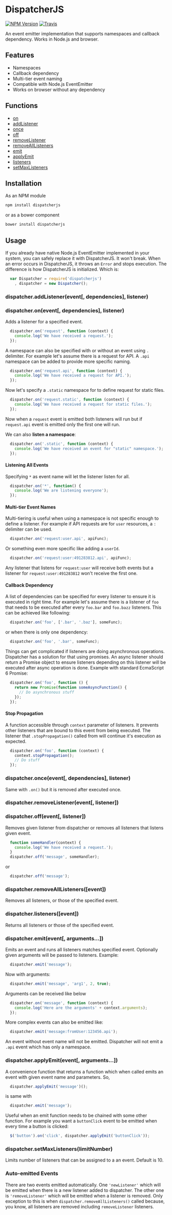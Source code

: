 DispatcherJS
============
[![NPM Version](http://img.shields.io/npm/v/dispatcherjs.svg?style=flat)](https://www.npmjs.org/package/dispatcherjs)
[![Travis](https://img.shields.io/travis/ozantunca/DispatcherJS.svg?style=flat)](https://travis-ci.org/ozantunca/DispatcherJS)

An event emitter implementation that supports namespaces and callback dependency. Works in Node.js and browser.

## Features
- Namespaces
- Callback dependency
- Multi-tier event naming
- Compatible with Node.js EventEmitter
- Works on browser without any dependency

## Functions
- [on](#dispatcheronevent-dependencies-listener)
- [addListener](#dispatcheraddlistenerevent-dependencies-listener)
- [once](#dispatcheronceevent-dependencies-listener)
- [off](#dispatcheroffevent-listener)
- [removeListener](#dispatcherremovelistenerevent-listener)
- [removeAllListeners](#dispatcherremovealllistenersevent)
- [emit](#dispatcheremitevent-arguments)
- [applyEmit](#dispatcherapplyemitevent-arguments)
- [listeners](#dispatcherlistenersevent)
- [setMaxListeners](#dispatchersetmaxlistenerslimitnumber)

## Installation
As an NPM module
```sh
npm install dispatcherjs
```
or as a bower component
```sh
bower install dispatcherjs
```

## Usage
If you already have native Node.js EventEmitter implemented in your system, you can safely replace it with DispatcherJS. It won't break. When an error occurs in DispatcherJS, it throws an ```Error``` and stops execution. The difference is how DispatcherJS is initialized. Which is:

```javascript
  var Dispatcher = require('dispatcherjs')
    , dispatcher = new Dispatcher();
```

### dispatcher.addListener(event[, dependencies], listener)
### dispatcher.on(event[, dependencies], listener)
Adds a listener for a specified event.
```javascript
  dispatcher.on('request', function (context) {
    console.log('We have received a request.');
  });
```
A namespace can also be specified with or without an event using <code>.</code> delimiter. For example let's assume there is a request for API. A ```.api``` namespace can be added to provide more specific naming.

```javascript
  dispatcher.on('request.api', function (context) {
    console.log('We have received a request for API.');
  });
```

Now let's specify a ```.static``` namespace for to define request for static files.
```javascript
  dispatcher.on('request.static', function (context) {
    console.log('We have received a request for static files.');
  });
```

Now when a ```request``` event is emitted both listeners will run but if ```request.api``` event is emitted only the first one will run.

We can also **listen a namespace**:
```javascript
  dispatcher.on('.static', function (context) {
    console.log('We have received an event for "static" namespace.');
  });
```

#### Listening All Events
Specifying <code>*</code> as event name will let the listener listen for all.
```javascript
  dispatcher.on('*', function() {
    console.log('We are listening everyone');
  });
```

#### Multi-tier Event Names
Multi-tiering is useful when using a namespace is not specific enough to define a listener. For example if API requests are for <code>user</code> resources, a <code>:</code> delimiter can be used.

```javascript
  dispatcher.on('request:user.api', apiFunc);
```
Or something even more specific like adding a <code>userId</code>.

```javascript
  dispatcher.on('request:user:491283812.api', apiFunc);
```
Any listener that listens for <code>request:user</code> will receive both events but a listener for <code>request:user:491283812</code> won't receive the first one.

#### Callback Dependency
A list of dependencies can be specified for every listener to ensure it is executed in right time. For example let's assume there is a listener of <code>foo</code> that needs to be executed after every <code>foo.bar</code> and <code>foo.bazz</code> listeners. This can be achieved like following:

```javascript
  dispatcher.on('foo', ['.bar', '.baz'], someFunc);
```
or when there is only one dependency:

```javascript
  dispatcher.on('foo', '.bar', someFunc);
```

Things can get complicated if listeners are doing asynchronous operations. Dispatcher has a solution for that using promises. An async listener should return a Promise object to ensure listeners depending on this listener will be executed after async operation is done. Example with standard EcmaScript 6 Promise:

```javascript
  dispatcher.on('foo', function () {
    return new Promise(function someAsyncFunction() {
      // Do asynchronous stuff
    });
  });
```

#### Stop Propagation
A function accessible through <code>context</code> parameter of listeners. It prevents other listeners that are bound to this event from being executed. The listener that <code>.stopPropagation()</code> called from will continue it's execution as expected.

```javascript
  dispatcher.on('foo', function (context) {
    context.stopPropagation();
    // Do stuff
  });
```

### dispatcher.once(event[, dependencies], listener)
Same with <code>.on()</code> but it is removed after executed once.

### dispatcher.removeListener(event[, listener])
### dispatcher.off(event[, listener])
Removes given listener from dispatcher or removes all listeners that listens given event.
```javascript
  function someHandler(context) {
    console.log('We have received a request.');
  }
  dispatcher.off('message', someHandler);
```
or
```javascript
  dispatcher.off('message');
```

### dispatcher.removeAllListeners([event])
Removes all listeners, or those of the specified event.

### dispatcher.listeners([event])
Returns all listeners or those of the specified event.

### dispatcher.emit(event[, arguments...])
Emits an event and runs all listeners matches specified event. Optionally given arguments will be passed to listeners. Example:
```javascript
  dispatcher.emit('message');
```
Now with arguments:
```javascript
  dispatcher.emit('message', 'arg1', 2, true);
```

Arguments can be received like below
```javascript
  dispatcher.on('message', function (context) {
    console.log('Here are the arguments' + context.arguments);
  });

```

More complex events can also be emitted like:

```javascript
  dispatcher.emit('message:fromUser:123456.api');
```
An event without event name will not be emitted. Dispatcher will not emit a <code>.api</code> event which has only a namespace.

### dispatcher.applyEmit(event[, arguments...])
A convenience function that returns a function which when called emits an event with given event name and parameters. So,

```javascript
  dispatcher.applyEmit('message')();
```
is same with

```javascript
  dispatcher.emit('message');
```
Useful when an emit function needs to be chained with some other function. For example you want a <code>buttonClick</code> event to be emitted when every time a button is clicked:

```javascript
  $('button').on('click', dispatcher.applyEmit('buttonClick'));
```

### dispatcher.setMaxListeners(limitNumber)
Limits number of listeners that can be assigned to a an event. Default is 10.

### Auto-emitted Events
There are two events emitted automatically. One <code>'newListener'</code> which will be emitted when there is a new listener added to dispatcher. The other one is <code>'removeListener'</code> which will be emitted when a listener is removed. Only exception to this is when <code>dispatcher.removeAllListeners()</code> called because, you know, all listeners are removed including <code>removeListener</code> listeners.
